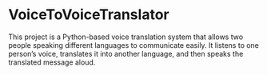 # VoiceToVoiceTranslator
This project is a Python-based voice translation system that allows two people speaking different languages to communicate easily. It listens to one person’s voice, translates it into another language, and then speaks the translated message aloud.
